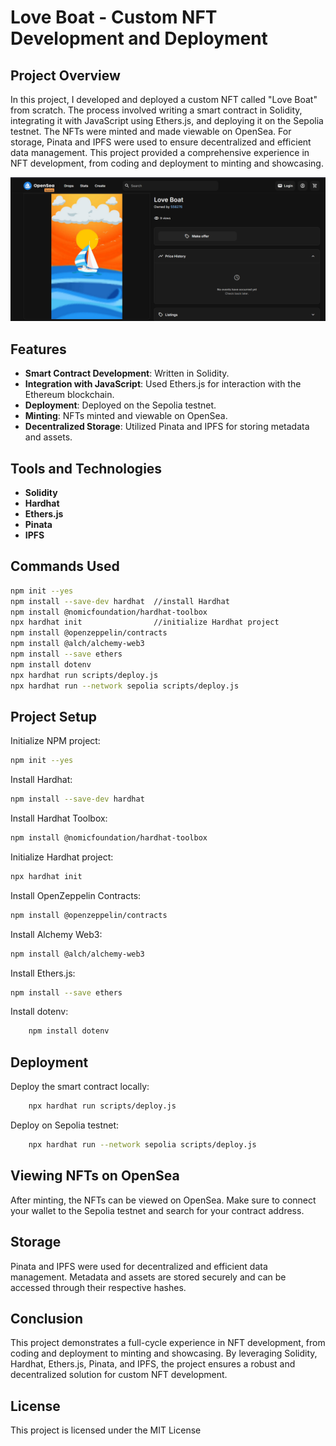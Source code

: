 # Love Boat - Custom NFT Development and Deployment

## Project Overview

In this project, I developed and deployed a custom NFT called "Love Boat" from scratch. The process involved writing a smart contract in Solidity, integrating it with JavaScript using Ethers.js, and deploying it on the Sepolia testnet. The NFTs were minted and made viewable on OpenSea. For storage, Pinata and IPFS were used to ensure decentralized and efficient data management. This project provided a comprehensive experience in NFT development, from coding and deployment to minting and showcasing.

![screenshot](Screenshot.png)

## Features

- **Smart Contract Development**: Written in Solidity.
- **Integration with JavaScript**: Used Ethers.js for interaction with the Ethereum blockchain.
- **Deployment**: Deployed on the Sepolia testnet.
- **Minting**: NFTs minted and viewable on OpenSea.
- **Decentralized Storage**: Utilized Pinata and IPFS for storing metadata and assets.

## Tools and Technologies

- **Solidity**
- **Hardhat**
- **Ethers.js**
- **Pinata**
- **IPFS**

## Commands Used

```bash
npm init --yes
npm install --save-dev hardhat  //install Hardhat
npm install @nomicfoundation/hardhat-toolbox
npx hardhat init                //initialize Hardhat project
npm install @openzeppelin/contracts
npm install @alch/alchemy-web3
npm install --save ethers
npm install dotenv
npx hardhat run scripts/deploy.js
npx hardhat run --network sepolia scripts/deploy.js
```

## Project Setup

Initialize NPM project:
```bash
npm init --yes
```

Install Hardhat:
```bash
npm install --save-dev hardhat
```

Install Hardhat Toolbox:
```bash
npm install @nomicfoundation/hardhat-toolbox
```

Initialize Hardhat project:
```bash
npx hardhat init
```

Install OpenZeppelin Contracts:
```bash
npm install @openzeppelin/contracts
```

Install Alchemy Web3:
```bash
npm install @alch/alchemy-web3
```

Install Ethers.js:
```bash
npm install --save ethers
```

Install dotenv:
```bash
    npm install dotenv
```

## Deployment

Deploy the smart contract locally:
```bash
    npx hardhat run scripts/deploy.js
```

Deploy on Sepolia testnet:
```bash
    npx hardhat run --network sepolia scripts/deploy.js
```

## Viewing NFTs on OpenSea

After minting, the NFTs can be viewed on OpenSea. Make sure to connect your wallet to the Sepolia testnet and search for your contract address.


## Storage

Pinata and IPFS were used for decentralized and efficient data management. Metadata and assets are stored securely and can be accessed through their respective hashes.

## Conclusion

This project demonstrates a full-cycle experience in NFT development, from coding and deployment to minting and showcasing. By leveraging Solidity, Hardhat, Ethers.js, Pinata, and IPFS, the project ensures a robust and decentralized solution for custom NFT development.

## License

This project is licensed under the MIT License

